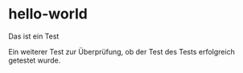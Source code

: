# hello-world
Das ist ein Test

Ein weiterer Test zur Überprüfung, ob der Test des Tests erfolgreich getestet wurde.
